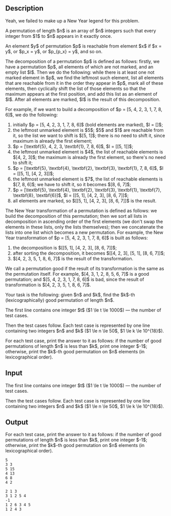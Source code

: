 ## Description

<div><p><span class="tex-font-style-it">Yeah, we failed to make up a New Year legend for this problem</span>.</p><p>A permutation of length $n$ is an array of $n$ integers such that every integer from $1$ to $n$ appears in it exactly once. </p><p>An element $y$ of permutation $p$ is reachable from element $x$ if $x = y$, or $p_x = y$, or $p_{p_x} = y$, and so on. </p><p>The <span class="tex-font-style-bf">decomposition</span> of a permutation $p$ is defined as follows: firstly, we have a permutation $p$, all elements of which are <span class="tex-font-style-bf">not marked</span>, and an empty list $l$. Then we do the following: while there is at least one <span class="tex-font-style-bf">not marked</span> element in $p$, we find the leftmost such element, list all elements that are reachable from it <span class="tex-font-style-bf">in the order they appear in $p$</span>, mark all of these elements, then cyclically shift the list of those elements so that the maximum appears at the first position, and add this list <span class="tex-font-style-bf">as an element</span> of $l$. After all elements are marked, $l$ is the result of this decomposition.</p><p>For example, if we want to build a decomposition of $p = [5, 4, 2, 3, 1, 7, 8, 6]$, we do the following:</p><ol> <li> initially $p = [5, 4, 2, 3, 1, 7, 8, 6]$ (bold elements are marked), $l = []$; </li><li> the leftmost unmarked element is $5$; $5$ and $1$ are reachable from it, so the list we want to shift is $[5, 1]$; there is no need to shift it, since maximum is already the first element; </li><li> $p = [\textbf{5}, 4, 2, 3, \textbf{1}, 7, 8, 6]$, $l = [[5, 1]]$; </li><li> the leftmost unmarked element is $4$, the list of reachable elements is $[4, 2, 3]$; the maximum is already the first element, so there's no need to shift it; </li><li> $p = [\textbf{5}, \textbf{4}, \textbf{2}, \textbf{3}, \textbf{1}, 7, 8, 6]$, $l = [[5, 1], [4, 2, 3]]$; </li><li> the leftmost unmarked element is $7$, the list of reachable elements is $[7, 8, 6]$; we have to shift it, so it becomes $[8, 6, 7]$; </li><li> $p = [\textbf{5}, \textbf{4}, \textbf{2}, \textbf{3}, \textbf{1}, \textbf{7}, \textbf{8}, \textbf{6}]$, $l = [[5, 1], [4, 2, 3], [8, 6, 7]]$; </li><li> all elements are marked, so $[[5, 1], [4, 2, 3], [8, 6, 7]]$ is the result. </li></ol><p>The <span class="tex-font-style-it">New Year transformation</span> of a permutation is defined as follows: we build the decomposition of this permutation; then we sort all lists in decomposition in ascending order of the first elements (we don't swap the elements in these lists, only the lists themselves); then we concatenate the lists into one list which becomes a new permutation. For example, the <span class="tex-font-style-it">New Year transformation</span> of $p = [5, 4, 2, 3, 1, 7, 8, 6]$ is built as follows:</p><ol> <li> the decomposition is $[[5, 1], [4, 2, 3], [8, 6, 7]]$; </li><li> after sorting the decomposition, it becomes $[[4, 2, 3], [5, 1], [8, 6, 7]]$; </li><li> $[4, 2, 3, 5, 1, 8, 6, 7]$ is the result of the transformation. </li></ol><p>We call a permutation <span class="tex-font-style-bf">good</span> if the result of its transformation is the same as the permutation itself. For example, $[4, 3, 1, 2, 8, 5, 6, 7]$ is a good permutation; and $[5, 4, 2, 3, 1, 7, 8, 6]$ is bad, since the result of transformation is $[4, 2, 3, 5, 1, 8, 6, 7]$.</p><p>Your task is the following: given $n$ and $k$, find the $k$-th (lexicographically) good permutation of length $n$.</p></div><div class="input-specification"><p>The first line contains one integer $t$ ($1 \le t \le 1000$) — the number of test cases.</p><p>Then the test cases follow. Each test case is represented by one line containing two integers $n$ and $k$ ($1 \le n \le 50$, $1 \le k \le 10^{18}$).</p></div><div class="output-specification"><p>For each test case, print the answer to it as follows: if the number of good permutations of length $n$ is less than $k$, print one integer $-1$; otherwise, print the $k$-th good permutation on $n$ elements (in lexicographical order).</p></div>

## Input

<p>The first line contains one integer $t$ ($1 \le t \le 1000$) — the number of test cases.</p><p>Then the test cases follow. Each test case is represented by one line containing two integers $n$ and $k$ ($1 \le n \le 50$, $1 \le k \le 10^{18}$).</p>

## Output

<p>For each test case, print the answer to it as follows: if the number of good permutations of length $n$ is less than $k$, print one integer $-1$; otherwise, print the $k$-th good permutation on $n$ elements (in lexicographical order).</p>





```input1
5
3 3
5 15
4 13
6 8
4 2
```




```output1
2 1 3 
3 1 2 5 4 
-1
1 2 6 3 4 5 
1 2 4 3
```


